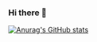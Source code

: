 ### Hi there 👋

[![Anurag's GitHub stats](https://github-readme-stats.vercel.app/api?username=anuraghazra)](https://github.com/splucelio/github-readme-stats)


<!--
**splucelio/splucelio** is a ✨ _special_ ✨ repository because its `README.md` (this file) appears on your GitHub profile.

Here are some ideas to get you started:

- 🔭 I’m currently working on ...
- 🌱 I’m currently learning ...
- 👯 I’m looking to collaborate on ...
- 🤔 I’m looking for help with ...
- 💬 Ask me about ...
- 📫 How to reach me: ...
- 😄 Pronouns: ...
- ⚡ Fun fact: ...
-->
